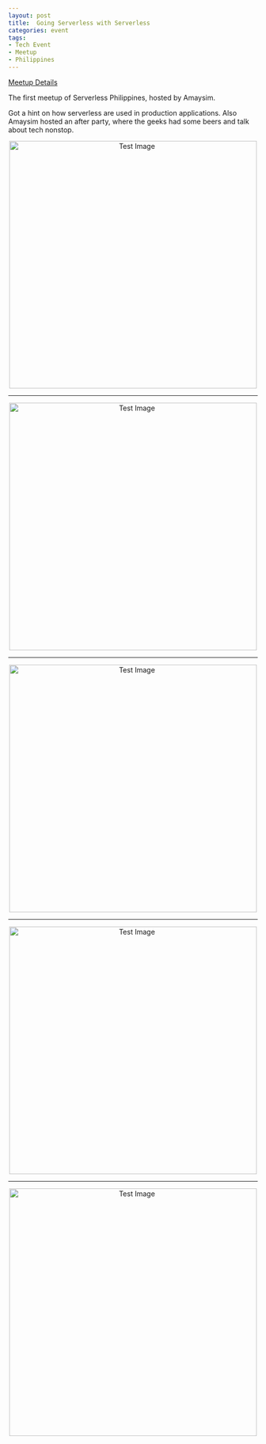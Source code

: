 ```yaml
---
layout: post
title:  Going Serverless with Serverless
categories: event
tags:
- Tech Event
- Meetup
- Philippines
---
```


<a href="https://www.meetup.com/Manila-Serverless-Meetup-Group/events/242215138/" target="_blank">Meetup Details</a>

<p>The first meetup of Serverless Philippines, hosted by Amaysim.</p>

<p>Got a hint on how serverless are used in production applications. Also Amaysim hosted an after party, where the geeks had some beers and talk about tech nonstop.</p>

<center>
<img class="responsive" src="https://lh3.googleusercontent.com/avLPWWF_a7ZJmyf39lyLMNy_JnxP8eoKqK36Xsc5SZL1eviRhKVaCm7mAAc0cZE8dXwdNzxIpVJI0oJtdlsm5vZKl2HsadE3uDHEniXJRJSzGzGsE_XB1YVxO9xPGw0KYxkpnABd_0RFjzRbzkBwSLficrzTyyS0iW_5s77isI3wCdtt0iNxg2vqaS19lZ6m42L4UidMc_nA4xwShKXVkCQGwTQ_I0a2bXu6BX5XYZ5juwMtLPaU_vUbrROTPXpptahOeQNVkQmXSp7ApjkZ6ai4r8o02TUT_S6y07aTy8JuchkaAsMYsmICcQvc2Sz7DT8Oel7_pH20IQ2lZ93X7ARC7KeXX-HgHl5oUna0Gsss3MdB3CwmrZpaB-mHU-TSd3-0j6YLOWAzD9-9m90h08HGkd4cxMv28HR5HiU8Zspy_af0r0E0oTay7wiJqCnc8SNkycnb2dp5ERFwvrx76DmTIseu6zuD8j4XluSRomLPjyi35ZhMGKkHLkNe-qFstc30-CGS5WEcpCC_KYrqo3Nuo2Ts9a4XKG1LWHaqQglEHx6-9Pp2xYaDyUXn8eGH3ffyy8P8hmbGY-VGqc9COe5u_ABf85uDJdA5nAdxcXRvbMCW7xMeOiWzji6JqSHiBvLVWnv1loMnHxIeq9EHF8W4OrRiZs1U7kw=w994-h1766-no" width="500px" alt="Test Image" />

<hr/>

<img class="responsive" src="https://lh3.googleusercontent.com/zmY_5X9hP8ctir4QdJ5DznLhgT2Wydq89tExNbV2WjwzfHtU214ww4T_8RUnaQk3jJXINCQsabrVV3kHf5erDZLASmcopkqUuN80FN0lEW_QTtDCLqCupd2QJvyarZ68bsbHps1UDYbXKzTOUXk8OKkrrOLJd7M0djVro-LzCRluMCx3gWzgPQLfosNLXXCjfsEyA6-tArr9MyfPqcjtxUKdKqwGQ4Ep7evBa8-0AWEVOq1fvwjl7KxHNyK4djzGK4fVFI8rID9BIpTBRO9tD5OrOpvuT9gOMk2oV2Og4bmxcgRZ9kPacjmsWZX2rJo4WA8iU3eKgJpUal2ETDt94zzPru9BWFtQiGME78DVEAYIWUZMCD8YTQj4VTD3zhwztDVv_SlsZxcalgsk4-99vgdJsV3BK3PkQG98LAYWdDvqcHY8L_zDe5WOWU9Ax-FiaI6oSkDuOzsJVceHuTm5MpW7MjzGJpU9lKup0cHfQIZX8oWwg7tzcbZcoygXgFJ0m4T2QkRSR3naB4i_Grm1O1HkX3E_TM273k-pOuPg8PtLvML4QzTmELN1e8EtMAzTRE-oJ3d2A6w_n6JL1ZdAaVrU-8trnSFhlgsIAU7v2E37wuUIFz4GLo77loXmW38p_LNLpk7ES5jreH7pOYqg61fH2kjhMoHBHfA=w2048-h1152-no" width="500px" alt="Test Image" />

<hr/>

<img class="responsive" src="https://lh3.googleusercontent.com/qY9_Dw2-UFVp0oz2ES5uMrRMI1rRljkbz1hMgMGP2P1gAabJRoVwyUJIiajjh0fpaMebcnUlHXqDEDnj8sCSx0qjQyJtgL9U5C2fxZxjph2QHsVJqvVZFASFamtojsYPALFWJKXP2qPYcfay8fNgktfm2WIqfUpbK89f50OuKynL6ev_36bS9d-db5OvxPBrrVJLPpVXnl6S9rYxCAGsfvUouaWg9_PKn8dMEdkP0qEArfv1SFlGX5KaeY8PExZdh8VhTrT1kFRCFsKOjkDr6pnsvR_WurU3ThDX2c985M2G5fwkqtH8kQTTIel26yAvva__pxiApko-9MIbYWiJwIIVFJ9o3PLt9ZQbsIT7IFb37dnTkjdMDA23qHjD2QIg6yFsxo7J3iTM-PQ7zISISxLa32_bUddOUb9ZVDP400S-ttWS0lMeWD86rCKrxJ8Xmx4IKtt9OaGARr7a5c7p_xsfTfuz9KD92eix9Z0pxdcvLPKI1P2jJNFc792UNPFOTVCWgpRmLWI-Qp8yoV6gbcjee3poXWFlUWoaO33RUczRcbE-3MPwqMZ4SbskJyXJHX40AaYFuZJZoQy_cFFXKGr3YEqAK1ADRicvEVQZs2RaApuwJkbSX1Jth0JVefiiqT_aWbVwqYsDFSI4kCHIjnecgCW8qz_F8Mk=w2048-h1152-no" width="500px" alt="Test Image" />

<hr/>

<img class="responsive" src="https://lh3.googleusercontent.com/O-Yzre719OkDWHITav99ClYkUUYES20lHbRBRf3uz9Rq-nsdA0TdFsvloeMUszxKw5ls75d8FKzSNfRZk2PFZcd3RKHO7f8b3r_eNXjYd4dZ8Q9GPWI853LTxuF6ARZQx9qhAUyc659czbGMaB-DIK1OQqJ03u418axzyQ7VlkiLpGNyU-KRJJ-qKqurc1Y92Ra5zc2nvV9qx6ucja96DoUCpr65-gqRLjn6X9PZHpQfv32XZIpNZqhFLntAfrAMRO7YyNXOvmTjgo-kLhkcUq8cevTnKBvZDOoPSBa6uahAym-7gJu-BA9WHI6wkEbEq3PO3ix-39RCEMSofJmPz0ZlOPeD_OSxPDtx4XHpY5sx5f67CwJzULJoUxQ3_D0jJ50sStGL8IXpCz9sgWPKH4NBdGZ2_6JGYkTfDhSdBjuYuCk0g3PgqWTAS6c4McORQEr4LSoppOXfkr2KAR7qPA0gsoQXn8z7d0TmdocrIZLjb_Up9or4rCDoR6BiihxJYTO2-NmjtscgZjYnpfIohFkqph_aEJqC7MvDPgP5IcN-Ay58YKU3lbEFgseFV7v4o4HiiGGwlTCAgjrXUZzSmLCICs9Nzy8asmC9W3-TuznObGER4pSdX2LGtneuoLKpwXKMM894K-1CHkVlN248KMy1qt6hLLKB-Tc=w2048-h1152-no" width="500px" alt="Test Image" />

<hr/>

<img class="responsive" src="https://lh3.googleusercontent.com/ojaAea_djdkYSJxYsclfPjb094C-q0d4QogqmH6Qd9GltJxeOdKPcZvrhKoSPjrG7mLk7_Cs-ohxbeRr2_chuCeEBZRdFyjfoS9qR3JyLZqPO2vHl7JgNIzJu_MoyNwSHJmydQ2ojmeCp_TGyPPmt9iiYTHoJiVFK9QoO6yPJdVtP-qTVy5vmxrB80VVxeOXrPZcvZvKhPR-lFyOLhUUJUfwLLsanQeeeCgmCZvm5kFxsyrr19fTip86oATjzoFPkPgTCvwfoygXvc1p6moXBsEpjX8S8RsXABZdMmFMlnT1naMaJNeVJ9uisjb7z66yPRarSewmgvKrIdh-mi75afRareSZ5iB_IQxBf4aBkQKl8LYYaBSYMorRwwEierptnt3HnyUXsPmaQb7pg745h39mFmVoi7uzDNtGN5bnMQE4aC3uMZMBh-EMrZZdeU58--FGzp7Q5mVX3Tcp_HRNjiZIUulJMZ8AudNGq9prn-wl0FScWlb-EXvmP-9MKzLWm-tEWmAEpTf1EkxRWsQESynBojVsWxQAZUksC0o0G8TQFO9eIjd-XQwtkj7BGtIhcaABpqCK59ro9JQjPtUcQtsaypKauo6CYOMZWBPbTjodKc0lt431eElvHnBT-kuGb0uf1H4WYjF4DGYLNgqTERmBjOPwdThOW5E=w994-h1766-no" width="500px" alt="Test Image" />

</center>
